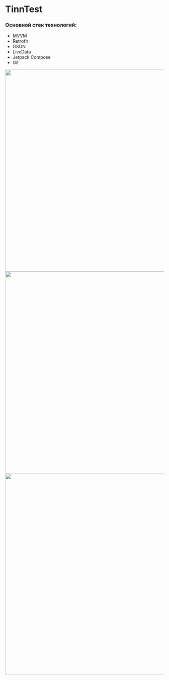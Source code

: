 # TinnTest

<h3>Основной стек технологий:</h3>
<ul>
  <li>MVVM</li>
	<li>Retrofit</li>
	<li>GSON</li>
	<li>LiveData</li>
	<li>Jetpack Compose</li>
	<li>Git</li>
 </ul>

<img src="https://user-images.githubusercontent.com/91881284/220920406-28d47c5d-7007-4111-87e6-435b1f49f237.png" height="642"/></h1>
<img src="https://user-images.githubusercontent.com/91881284/220921940-27c17309-ed0f-4695-85ec-99b8b7c8668f.png" height="642"/></h1>
<img src="https://user-images.githubusercontent.com/91881284/220920444-b4d2e4ac-e664-4036-be76-22d6724f86bc.png" height="642"/></h1>
